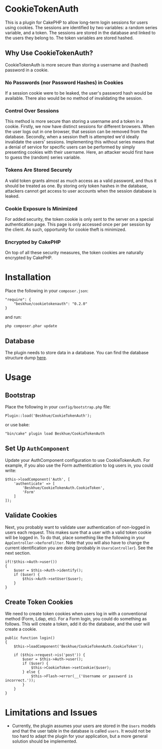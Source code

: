 # CookieTokenAuth

This is a plugin for CakePHP to allow long-term login sessions for users using cookies. The sessions are identified by two variables: a random series variable, and a token. The sessions are stored in the database and linked to the users they belong to. The token variables are stored hashed. 

## Why Use CookieTokenAuth?

CookieTokenAuth is more secure than storing a username and (hashed) password in a cookie. 

### No Passwords (nor Password Hashes) in Cookies
If a session cookie were to be leaked, the user's password hash would be available. There also would be no method of invalidating the session.

### Control Over Sessions
This method is more secure than storing a username and a token in a cookie. Firstly, we now have distinct sessions for different browsers. When the user logs out in one browser, that session can be removed from the database. Secondly, when a session theft is attempted we'd ideally invalidate the users' sessions. Implementing this without series means that a denial of service for specific users can be performed by simply presenting cookies with their username. Here, an attacker would first have to guess the (random) series variable.

### Tokens Are Stored Securely
A valid token grants almost as much access as a valid password, and thus it should be treated as one. By storing only token hashes in the database, attackers cannot get access to user accounts when the session database is leaked. 

### Cookie Exposure Is Minimized
For added security, the token cookie is only sent to the server on a special authentication page. This page is only accessed once per per session by the client. As such, opportunity for cookie theft is minimized.

### Encrypted by CakePHP
On top of all these security measures, the token cookies are naturally encrypted by CakePHP.

# Installation
Place the following in your `composer.json`:
```
"require": {
    "beskhue/cookietokenauth": "0.2.0"
}
```

and run:
```
php composer.phar update
```

## Database
The plugin needs to store data in a database. You can find the database structure dump [here](https://github.com/Beskhue/CookieTokenAuth/blob/master/db.sql).

# Usage
## Bootstrap
Place the following in your `config/bootstrap.php` file:
```
Plugin::load('Beskhue/CookieTokenAuth');
```

or use bake:
```
"bin/cake" plugin load Beskhue/CookieTokenAuth
```

## Set Up `AuthComponent`
Update your AuthComponent configuration to use CookieTokenAuth. For example, if you also use the Form authentication to log users in, you could write:
```
$this->loadComponent('Auth', [
    'authenticate' => [
        'Beskhue/CookieTokenAuth.CookieToken',
        'Form'
    ]
]);
```

## Validate Cookies
Next, you probably want to validate user authentication of non-logged in users each request. This makes sure that a user with a valid token cookie will be logged in. To do that, place something like the following in your `AppController->beforeFilter`. Note that you will also have to change the current identification you are doing (probably in `UsersController`). See the next section.

```
if(!$this->Auth->user())
{
    $user = $this->Auth->identify();
    if ($user) {
        $this->Auth->setUser($user);
    } 
}  
```

## Create Token Cookies
We need to create token cookies when users log in with a conventional method (Form, Ldap, etc). For a Form login, you could do something as follows. This will create a token, add it do the database, and the user will create a cookie.

```
public function login()
{
    $this->loadComponent('Beskhue/CookieTokenAuth.CookieToken');

    if ($this->request->is('post')) {
        $user = $this->Auth->user();
        if ($user) {
            $this->CookieToken->setCookie($user);
        } else {
            $this->Flash->error(__('Username or password is incorrect.'));
        }
    }
}
```

# Limitations and Issues
- Currently, the plugin assumes your users are stored in the `Users` models and that the user table in the database is called `users`. It would not be too hard to adapt the plugin for your application, but a more general solution should be implemented.
